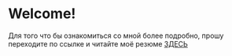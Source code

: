 # Welcome!
Для того что бы ознакомиться со мной более подробно, прошу переходите по ссылке и читайте моё резюме
<a href="https://drive.google.com/file/d/1YofLYcQSVs0DeQ9dElFpCpYdU1_ca2AA/view"><span class="highlight-red">ЗДЕСЬ</span></a>
